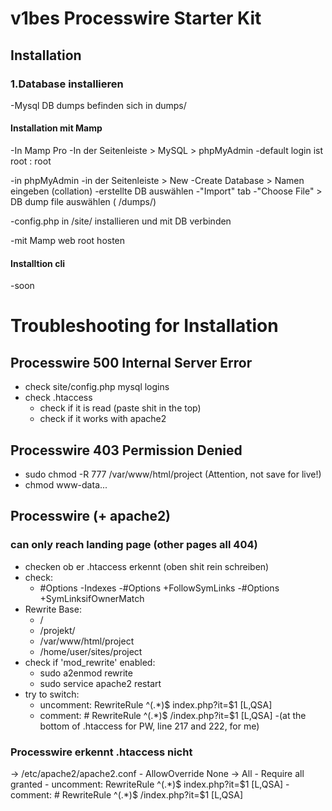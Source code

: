# v1bes Processwire Starter Kit

## Installation

### 1.Database installieren
-Mysql DB dumps befinden sich in dumps/
#### Installation mit Mamp
-In Mamp Pro
-In der Seitenleiste > MySQL > phpMyAdmin
-default login ist root : root

-in phpMyAdmin
-in der Seitenleiste > New
-Create Database > Namen eingeben (collation)
-erstellte DB auswählen
-"Import" tab
-"Choose File" > DB dump file auswählen ( /dumps/)

-config.php in /site/ installieren und mit DB verbinden

-mit Mamp web root hosten
 
#### Installtion cli
-soon

# Troubleshooting for Installation

## Processwire 500 Internal Server Error
- check site/config.php mysql logins
- check .htaccess
	- check if it is read (paste shit in the top)
	- check if it works with apache2

## Processwire 403 Permission Denied
- sudo chmod -R 777 /var/www/html/project (Attention, not save for live!)
- chmod www-data...

## Processwire (+ apache2)
### can only reach landing page (other pages all 404)
- checken ob er .htaccess erkennt (oben shit rein schreiben)
-  check:
	- #Options -Indexes
	-#Options +FollowSymLinks
	-#Options +SymLinksifOwnerMatch
- Rewrite Base:
	-  /
	- /projekt/
	- /var/www/html/project
	- /home/user/sites/project
- check if 'mod_rewrite' enabled:
	- sudo a2enmod rewrite
	- sudo service apache2 restart
- try to switch:
	- uncomment: RewriteRule ^(.*)$ index.php?it=$1 [L,QSA]
	- comment: # RewriteRule ^(.*)$ /index.php?it=$1 [L,QSA]
		-(at the bottom of .htaccess for PW, line 217 and 222, for me)

### Processwire erkennt .htaccess nicht
-> /etc/apache2/apache2.conf
	- AllowOverride None -> All
	- Require all granted
		- uncomment:     RewriteRule ^(.*)$ index.php?it=$1 [L,QSA]
		- comment:    # RewriteRule ^(.*)$ /index.php?it=$1 [L,QSA]
